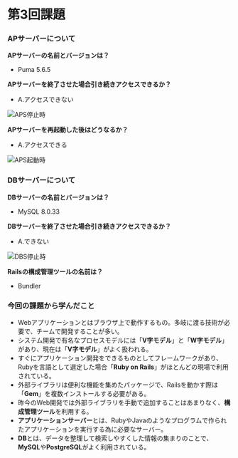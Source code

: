 # 第3回課題

### APサーバーについて
**APサーバーの名前とバージョンは？**
- Puma 5.6.5

**APサーバーを終了させた場合引き続きアクセスできるか？**
- A.アクセスできない

![APS停止時](images_01/apsinactive.png)

**APサーバーを再起動した後はどうなるか？**
- A.アクセスできる

![APS起動時](images_01/apsactive.png)

### DBサーバーについて
**DBサーバーの名前とバージョンは？**
- MySQL 8.0.33

**DBサーバーを終了させた場合引き続きアクセスできるか？**
- A.できない

![DBS停止時](images_01/dbsinactive.png)

**Railsの構成管理ツールの名前は？**
- Bundler

### 今回の課題から学んだこと
- Webアプリケーションとはブラウザ上で動作するもの。多岐に渡る技術が必要で、チームで開発することが多い。
- システム開発で有名なプロセスモデルには「**V字モデル**」と「**W字モデル**」があり、現在は「**V字モデル**」がよく扱われる。
- すぐにアプリケーション開発をできるものとしてフレームワークがあり、Rubyを言語として選定した場合「**Ruby on Rails**」がほとんどの現場で利用されている。
- 外部ライブラリは便利な機能を集めたパッケージで、Railsを動かす際は「**Gem**」を複数インストールする必要がある。
- 昨今のWeb開発では外部ライブラリを手動で追加することはあまりなく、**構成管理ツール**を利用する。
- **アプリケーションサーバー**とは、RubyやJavaのようなプログラムで作られたアプリケーションを実行する為に必要なサーバー。
- **DB**とは、データを整理して検索しやすくした情報の集まりのことで、**MySQL**や**PostgreSQL**がよく利用されている。
